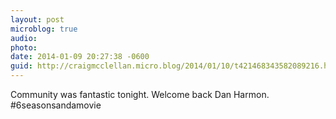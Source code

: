```yaml
---
layout: post
microblog: true
audio: 
photo: 
date: 2014-01-09 20:27:38 -0600
guid: http://craigmcclellan.micro.blog/2014/01/10/t421468343582089216.html
---
```

Community was fantastic tonight. Welcome back Dan Harmon. #6seasonsandamovie
